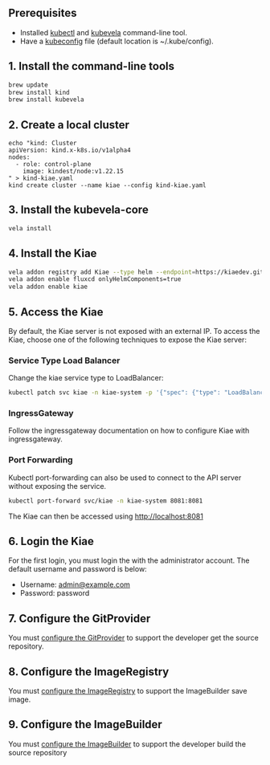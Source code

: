 ## Prerequisites

- Installed [kubectl](https://kubernetes.io/docs/tasks/tools/install-kubectl/) and [kubevela](https://kubevela.net/docs/installation/kubernetes#install-vela-cli) command-line tool.
- Have a [kubeconfig](https://kubernetes.io/docs/tasks/access-application-cluster/configure-access-multiple-clusters/) file (default location is ~/.kube/config).

## 1. Install the command-line tools

```bash
brew update
brew install kind
brew install kubevela
```

## 2. Create a local cluster

```shell
echo "kind: Cluster
apiVersion: kind.x-k8s.io/v1alpha4
nodes:
  - role: control-plane
    image: kindest/node:v1.22.15
" > kind-kiae.yaml
kind create cluster --name kiae --config kind-kiae.yaml
```

## 3. Install the kubevela-core

```bash
vela install
```

## 4. Install the Kiae

```bash
vela addon registry add Kiae --type helm --endpoint=https://kiaedev.github.io/vela-addons
vela addon enable fluxcd onlyHelmComponents=true
vela addon enable kiae
```

## 5. Access the Kiae

By default, the Kiae server is not exposed with an external IP. To access the Kiae, choose one of the following techniques to expose the Kiae server:

### Service Type Load Balancer

Change the kiae service type to LoadBalancer:

```bash
kubectl patch svc kiae -n kiae-system -p '{"spec": {"type": "LoadBalancer"}}'
```

### IngressGateway

Follow the ingressgateway documentation on how to configure Kiae with ingressgateway.

### Port Forwarding

Kubectl port-forwarding can also be used to connect to the API server without exposing the service.

```bash
kubectl port-forward svc/kiae -n kiae-system 8081:8081
```

The Kiae can then be accessed using [http://localhost:8081](http://localhost:8081)

## 6. Login the Kiae

For the first login, you must login the with the administrator account. The default username and password is below:

- Username: admin@example.com
- Password: password

## 7. Configure the GitProvider

You must [configure the GitProvider](/operator-manual/git-provider/) to support the developer get the source repository.


## 8. Configure the ImageRegistry

You must [configure the ImageRegistry](/operator-manual/image-registry/) to support the ImageBuilder save image.

## 9. Configure the ImageBuilder

You must [configure the ImageBuilder](/operator-manual/image-builder/) to support the developer build the source repository
